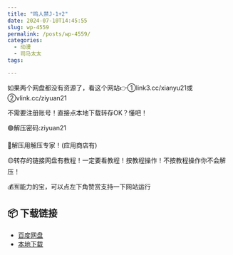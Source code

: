 ```yaml
---
title: "鸣人禁J-1+2"
date: 2024-07-10T14:45:55
slug: wp-4559
permalink: /posts/wp-4559/
categories:
  - 动漫
  - 司马太太
tags:

---
```


如果两个网盘都没有资源了，看这个网站👉①link3.cc/xianyu21或②vlink.cc/ziyuan21

不需要注册账号！直接点本地下载转存OK？懂吧！

🟢解压密码:ziyuan21

🔵解压用解压专家！(应用商店有)

🟡转存的链接网盘有教程！一定要看教程！按教程操作！不按教程操作你不会解压！

💰🈶能力的宝，可以点左下角赞赏支持一下网站运行

## 📦 下载链接
- [百度网盘](https://blziyuan21.com/pay-download/4559?key=9ed0e86aa1&down_id=0)
- [本地下载](https://blziyuan21.com/pay-download/4559?key=9ed0e86aa1&down_id=1)

